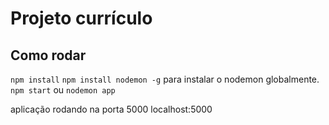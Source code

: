 # Projeto currículo

## Como rodar

`npm install`
`npm install nodemon -g` para instalar o nodemon globalmente.
`npm start` ou `nodemon app`

aplicação rodando na porta 5000
localhost:5000
